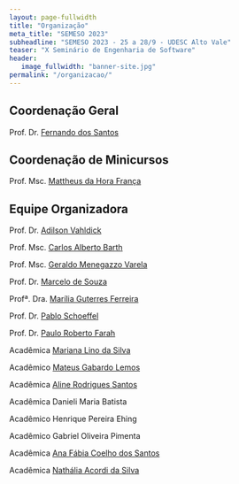 ```yaml
---
layout: page-fullwidth
title: "Organização"
meta_title: "SEMESO 2023"
subheadline: "SEMESO 2023 - 25 a 28/9 - UDESC Alto Vale"
teaser: "X Seminário de Engenharia de Software"
header:
   image_fullwidth: "banner-site.jpg"
permalink: "/organizacao/"
---
```


## Coordenação Geral

Prof. Dr. [Fernando dos Santos][fds]

## Coordenação de Minicursos

Prof. Msc. [Mattheus da Hora França][mhf]

## Equipe Organizadora

Prof. Dr. [Adilson Vahldick][av]

Prof. Msc. [Carlos Alberto Barth][cab]

Prof. Msc. [Geraldo Menegazzo Varela][gmv]

Prof. Dr. [Marcelo de Souza][ms]

Profª. Dra. [Marília Guterres Ferreira][mgf]

Prof. Dr. [Pablo Schoeffel][ps]

<!-- Prof. Dr. [Paolo Moser][pm] -->

Prof. Dr. [Paulo Roberto Farah][prf]

Acadêmica [Mariana Lino da Silva][mls]

Acadêmico [Mateus Gabardo Lemos][mgl]

Acadêmica [Aline Rodrigues Santos][ars]

Acadêmica Danieli Maria Batista

Acadêmico Henrique Pereira Ehing

Acadêmico Gabriel Oliveira Pimenta

Acadêmica [Ana Fábia Coelho dos Santos][afcs]

Acadêmica [Nathália Acordi da Silva][nas]



[fds]: http://lattes.cnpq.br/9532186865794326
[mhf]: http://lattes.cnpq.br/2665316828133413
[av]: http://lattes.cnpq.br/3827444548540732
[cab]: http://lattes.cnpq.br/4906389456471521
[gmv]: http://lattes.cnpq.br/4100865925632395
[ms]: http://lattes.cnpq.br/3816635191504545
[mgf]: http://lattes.cnpq.br/9540472751590233
[ps]: http://lattes.cnpq.br/3929824514680056
[pm]: http://lattes.cnpq.br/2530478080816147
[prf]: http://lattes.cnpq.br/8515153063852772
[mls]: https://www.linkedin.com/in/mariana-lino-da-silva-856224236/
[mgl]: https://www.linkedin.com/in/mateus-gabardo-lemos-232a97a7/
[ars]: http://lattes.cnpq.br/3007360492302094
[afcs]: https://www.linkedin.com/in/ana-f%C3%A1bia-coelho-dos-santos-12475624b/
[nas]: https://www.linkedin.com/in/nath%C3%A1lia-acordi-0a564b223/